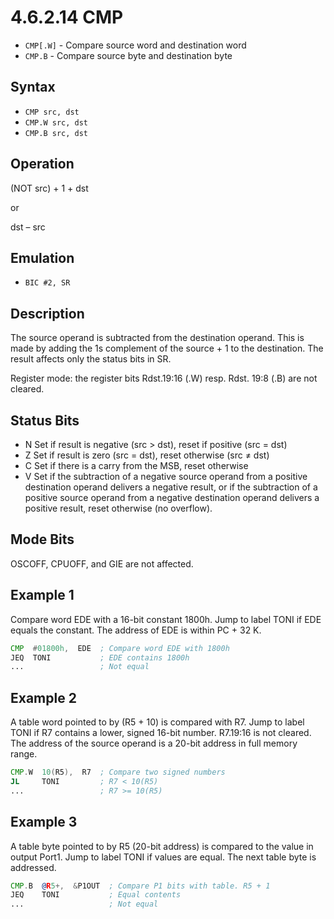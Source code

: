 # 4.6.2.14 CMP

- `CMP[.W]` - Compare source word and destination word
- `CMP.B` - Compare source byte and destination byte

## Syntax

- `CMP src, dst`
- `CMP.W src, dst`
- `CMP.B src, dst`

## Operation

(NOT src) + 1 + dst

or

dst – src

## Emulation

- `BIC #2, SR`

## Description

The source operand is subtracted from the destination operand. This is made by adding the 1s complement of the source + 1 to the destination. The result affects only the status bits in SR.

Register mode: the register bits Rdst.19:16 (.W) resp. Rdst. 19:8 (.B) are not cleared.

## Status Bits

- N Set if result is negative (src > dst), reset if positive (src = dst)
- Z Set if result is zero (src = dst), reset otherwise (src ≠ dst)
- C Set if there is a carry from the MSB, reset otherwise
- V Set if the subtraction of a negative source operand from a positive destination operand delivers a negative result, or if the subtraction of a positive source operand from a negative destination operand delivers a positive result, reset otherwise (no overflow).

## Mode Bits

OSCOFF, CPUOFF, and GIE are not affected.

## Example 1

Compare word EDE with a 16-bit constant 1800h. Jump to label TONI if EDE equals the constant. The address of EDE is within PC + 32 K.

```asm
CMP  #01800h,  EDE  ; Compare word EDE with 1800h
JEQ  TONI           ; EDE contains 1800h
...                 ; Not equal
```

## Example 2

A table word pointed to by (R5 + 10) is compared with R7. Jump to label TONI if R7 contains a lower, signed 16-bit number. R7.19:16 is not cleared. The address of the source operand is a 20-bit address in full memory range.

```asm
CMP.W  10(R5),  R7  ; Compare two signed numbers
JL     TONI         ; R7 < 10(R5)
...                 ; R7 >= 10(R5)
```

## Example 3

A table byte pointed to by R5 (20-bit address) is compared to the value in output Port1. Jump to label TONI if values are equal. The next table byte is addressed.

```asm
CMP.B  @R5+,  &P1OUT  ; Compare P1 bits with table. R5 + 1
JEQ    TONI           ; Equal contents
...                   ; Not equal
```
